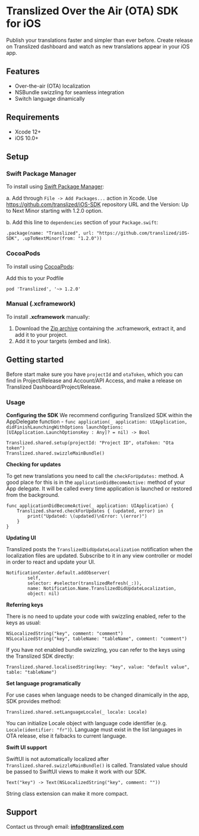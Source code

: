 # Translized Over the Air (OTA) SDK for iOS

Publish your translations faster and simpler than ever before.
Create release on Translized dashboard and watch as new translations appear in your iOS app.

## Features
- Over-the-air (OTA) localization
- NSBundle swizzling for seamless integration
- Switch language dinamically

## Requirements
- Xcode 12+
- iOS 10.0+

## Setup
### Swift Package Manager
To install using [Swift Package Manager](https://www.swift.org/package-manager/):

a. Add through `File -> Add Packages...` action in Xcode. Use https://github.com/translized/iOS-SDK repository URL and the Version: Up to Next Minor starting with 1.2.0 option.

b. Add this line to `dependencies` section of your `Package.swift`:

    .package(name: "Translized", url: "https://github.com/translized/iOS-SDK", .upToNextMinor(from: "1.2.0"))

### CocoaPods
To install using [CocoaPods](https://cocoapods.org/):

Add this to your Podfile

    pod 'Translized', '~> 1.2.0'

### Manual (.xcframework)
To install **.xcframework** manually:
1. Download the [Zip archive](https://github.com/translized/iOS-SDK/archive/refs/tags/1.2.0.zip) containing the .xcframework, extract it, and add it to your project.
2. Add it to your targets (embed and link).

## Getting started

Before start make sure you have `projectId` and `otaToken`, which you can find in Project/Release and Account/API Access, and make a release on Translized Dashboard/Project/Release.

### Usage
**Configuring the SDK**
We recommend configuring Translized SDK within the AppDelegate function - `func application(_ application: UIApplication, didFinishLaunchingWithOptions launchOptions: [UIApplication.LaunchOptionsKey : Any]? = nil) -> Bool`

    Translized.shared.setup(projectId: "Project ID", otaToken: "Ota token")
    Translized.shared.swizzleMainBundle()

**Checking for updates**

To get new translations you need to call the `checkForUpdates:` method. A good place for this is in the `applicationDidBecomeActive:` method of your App delegate. It will be called every time application is launched or restored from the background.

    func applicationDidBecomeActive(_ application: UIApplication) {
        Translized.shared.checkForUpdates { (updated, error) in
            print("Updated: \(updated)\nError: \(error)")
        }
    }

**Updating UI**

Translized posts the `TranslizedDidUpdateLocalization` notification when the localization files are updated. Subscribe to it in any view controller or model in order to react and update your UI.

    NotificationCenter.default.addObserver(
            self,
            selector: #selector(translizedRefresh(_:)),
            name: Notification.Name.TranslizedDidUpdateLocalization,
            object: nil)

**Referring keys**

There is no need to update your code with swizzling enabled, refer to the keys as usual:

    NSLocalizedString("key", comment: "comment")
    NSLocalizedString("key", tableName: "tableName", comment: "comment")

If you have not enabled bundle swizzling, you can refer to the keys using the Translized SDK directly:

    Translized.shared.localisedString(key: "key", value: "default value", table: "tableName")

**Set language programatically**

For use cases when language needs to be changed dinamically in the app, SDK provides method:

    Translized.shared.setLanguageLocale(_ locale: Locale)

You can initialize Locale object with language code identifier (e.g. `Locale(identifier: "fr")`).
Language must exist in the list languages in OTA release, else it falbacks to current language.

**Swift UI support**

SwiftUI is not automatically localized after `Translized.shared.swizzleMainBundle()` is called. Translated value should be passed to SwiftUI views to make it work with our SDK.

    Text("key") -> Text(NSLocalizedString("key", comment: ""))

String class extension can make it more compact.


## Support
Contact us through email: **info@translized.com**